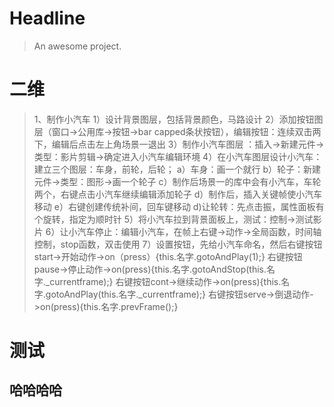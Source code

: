 # Headline

> An awesome project.
# 二维
>1、制作小汽车
   1）设计背景图层，包括背景颜色，马路设计
   2）添加按钮图层（窗口->公用库->按钮->bar capped条状按钮），编辑按钮：连续双击两下，编辑后点击左上角场景一退出
   3）制作小汽车图层	：插入->新建元件->类型：影片剪辑->确定进入小汽车编辑环境
   4）在小汽车图层设计小汽车：建立三个图层：车身，前轮，后轮；
        a）车身：画一个就行
        b）轮子：新建元件->类型：图形->画一个轮子
        c）制作后场景一的库中会有小汽车，车轮两个，右键点击小汽车继续编辑添加轮子
        d）制作后，插入关键帧使小汽车移动
        e）右键创建传统补间，回车键移动
        d)让轮转：先点击振，属性面板有个旋转，指定为顺时针
   5）将小汽车拉到背景面板上，测试：控制->测试影片
   6）让小汽车停止：编辑小汽车，在帧上右键->动作->全局函数，时间轴控制，stop函数，双击使用
   7）设置按钮，先给小汽车命名，然后右键按钮start->开始动作->on（press）{this.名字.gotoAndPlay(1);}
        右键按钮pause->停止动作->on(press){this.名字.gotoAndStop(this.名字._currentframe);}
        右键按钮cont->继续动作->on(press){this.名字.gotoAndPlay(this.名字._currentframe);}
        右键按钮serve->倒退动作->on(press){this.名字.prevFrame();}

# 测试

## 哈哈哈哈

